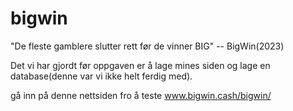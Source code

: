 # bigwin
"De fleste gamblere slutter rett før de vinner BIG" -- BigWin(2023)

Det vi har gjordt før oppgaven er å lage mines siden og lage en database(denne var vi ikke helt ferdig med).


gå inn på denne nettsiden fro å teste
www.bigwin.cash/bigwin/
